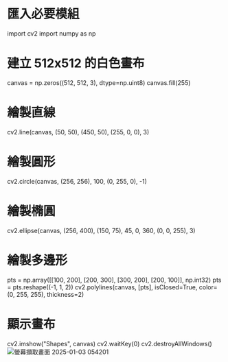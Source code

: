 # 匯入必要模組
import cv2
import numpy as np

# 建立 512x512 的白色畫布
canvas = np.zeros((512, 512, 3), dtype=np.uint8)
canvas.fill(255)

# 繪製直線
cv2.line(canvas, (50, 50), (450, 50), (255, 0, 0), 3)

# 繪製圓形
cv2.circle(canvas, (256, 256), 100, (0, 255, 0), -1)

# 繪製橢圓
cv2.ellipse(canvas, (256, 400), (150, 75), 45, 0, 360, (0, 0, 255), 3)

# 繪製多邊形
pts = np.array([[100, 200], [200, 300], [300, 200], [200, 100]], np.int32)
pts = pts.reshape((-1, 1, 2))
cv2.polylines(canvas, [pts], isClosed=True, color=(0, 255, 255), thickness=2)

# 顯示畫布
cv2.imshow("Shapes", canvas)
cv2.waitKey(0)
cv2.destroyAllWindows()
![螢幕擷取畫面 2025-01-03 054201](https://github.com/user-attachments/assets/fcdb6a23-d1cc-4286-bf0a-a69f7b6289fb)
